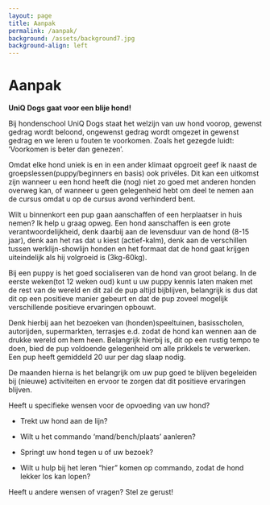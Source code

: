 ```yaml
---
layout: page
title: Aanpak
permalink: /aanpak/
background: /assets/background7.jpg
background-align: left
---
```

# Aanpak

**UniQ Dogs gaat voor een blije hond!**

Bij hondenschool UniQ Dogs staat het welzijn van uw hond voorop, gewenst gedrag wordt beloond, ongewenst gedrag wordt omgezet in gewenst gedrag en we leren u fouten te voorkomen. Zoals het gezegde luidt: ‘Voorkomen is beter dan genezen’.

Omdat elke hond uniek is en in een ander klimaat opgroeit geef ik naast de groepslessen(puppy/beginners en basis) ook privéles. Dit kan een uitkomst zijn wanneer u een hond heeft die (nog) niet zo goed met anderen honden overweg kan, of wanneer u geen gelegenheid hebt om deel te nemen aan de cursus omdat u op de cursus avond verhinderd bent.

Wilt u binnenkort een pup gaan aanschaffen of een herplaatser in huis nemen? Ik help u graag opweg. Een hond aanschaffen is een grote verantwoordelijkheid, denk daarbij aan de levensduur van de hond (8-15 jaar), denk aan het ras dat u kiest (actief-kalm), denk aan de verschillen tussen werklijn-showlijn honden en het formaat dat de hond gaat krijgen uiteindelijk als hij volgroeid is (3kg-60kg).

Bij een puppy is het goed socialiseren van de hond van groot belang. In de eerste weken(tot 12 weken oud) kunt u uw puppy kennis laten maken met de rest van de wereld en dit zal de pup altijd bijblijven, belangrijk is dus dat dit op een positieve manier gebeurt en dat de pup zoveel mogelijk verschillende positieve ervaringen opbouwt. 

Denk hierbij aan het bezoeken van (honden)speeltuinen, basisscholen, autorijden, supermarkten, terrasjes e.d. zodat de hond kan wennen aan de drukke wereld om hem heen. Belangrijk hierbij is, dit op een rustig tempo te doen, bied de pup voldoende gelegenheid om alle prikkels te verwerken. Een pup heeft gemiddeld 20 uur per dag slaap nodig.

De maanden hierna is het belangrijk om uw pup goed te blijven begeleiden bij (nieuwe) activiteiten en ervoor te zorgen dat dit positieve ervaringen blijven.

Heeft u specifieke wensen voor de opvoeding van uw hond?

- Trekt uw hond aan de lijn?

- Wilt u het commando ‘mand/bench/plaats’ aanleren?

- Springt uw hond tegen u of uw bezoek?

- Wilt u hulp bij het leren “hier” komen op commando, zodat de hond lekker los kan lopen?


Heeft u andere wensen of vragen? Stel ze gerust!
